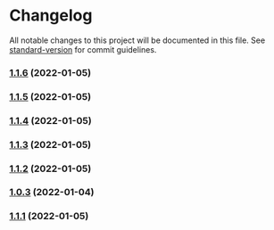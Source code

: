 # Changelog

All notable changes to this project will be documented in this file. See [standard-version](https://github.com/conventional-changelog/standard-version) for commit guidelines.

### [1.1.6](https://github.com/tonytamps/async-kv/compare/v1.1.5...v1.1.6) (2022-01-05)

### [1.1.5](https://github.com/tonytamps/async-kv/compare/v1.1.4...v1.1.5) (2022-01-05)

### [1.1.4](https://github.com/tonytamps/async-kv/compare/v1.1.3...v1.1.4) (2022-01-05)

### [1.1.3](https://github.com/tonytamps/async-kv/compare/v1.1.2...v1.1.3) (2022-01-05)

### [1.1.2](https://github.com/tonytamps/async-kv/compare/v1.1.1...v1.1.2) (2022-01-05)

### [1.0.3](https://github.com/tonytamps/async-kv/compare/v1.0.2...v1.0.3) (2022-01-04)

### [1.1.1](https://github.com/tonytamps/async-kv/compare/v1.0.0...v1.1.1) (2022-01-05)
